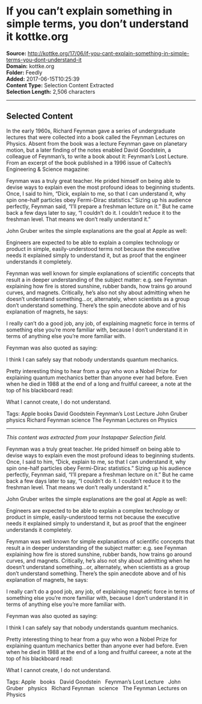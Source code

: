 # If you can’t explain something in simple terms, you don’t understand it kottke.org

**Source:** http://kottke.org/17/06/if-you-cant-explain-something-in-simple-terms-you-dont-understand-it  
**Domain:** kottke.org  
**Folder:** Feedly  
**Added:** 2017-06-15T10:25:39  
**Content Type:** Selection Content Extracted  
**Selection Length:** 2,506 characters  


---

## Selected Content

In the early 1960s, Richard Feynman gave a series of undergraduate lectures that were collected into a book called the Feynman Lectures on Physics. Absent from the book was a lecture Feynman gave on planetary motion, but a later finding of the notes enabled David Goodstein, a colleague of Feynman’s, to write a book about it: Feynman’s Lost Lecture. From an excerpt of the book published in a 1996 issue of Caltech’s Engineering & Science magazine:

Feynman was a truly great teacher. He prided himself on being able to devise ways to explain even the most profound ideas to beginning students. Once, I said to him, “Dick, explain to me, so that I can understand it, why spin one-half particles obey Fermi-Dirac statistics.” Sizing up his audience perfectly, Feynman said, “I’ll prepare a freshman lecture on it.” But he came back a few days later to say, “I couldn’t do it. I couldn’t reduce it to the freshman level. That means we don’t really understand it.”

John Gruber writes the simple explanations are the goal at Apple as well:

Engineers are expected to be able to explain a complex technology or product in simple, easily-understood terms not because the executive needs it explained simply to understand it, but as proof that the engineer understands it completely.

Feynman was well known for simple explanations of scientific concepts that result a in deeper understanding of the subject matter: e.g. see Feynman explaining how fire is stored sunshine, rubber bands, how trains go around curves, and magnets. Critically, he’s also not shy about admitting when he doesn’t understand something…or, alternately, when scientists as a group don’t understand something. There’s the spin anecdote above and of his explanation of magnets, he says:

I really can’t do a good job, any job, of explaining magnetic force in terms of something else you’re more familiar with, because I don’t understand it in terms of anything else you’re more familiar with.

Feynman was also quoted as saying:

I think I can safely say that nobody understands quantum mechanics.

Pretty interesting thing to hear from a guy who won a Nobel Prize for explaining quantum mechanics better than anyone ever had before. Even when he died in 1988 at the end of a long and fruitful careeer, a note at the top of his blackboard read:

What I cannot create, I do not understand.

Tags: Apple books David Goodstein Feynman’s Lost Lecture John Gruber physics Richard Feynman science The Feynman Lectures on Physics

---

*This content was extracted from your Instapaper Selection field.*

Feynman was a truly great teacher. He prided himself on being able to devise ways to explain even the most profound ideas to beginning students. Once, I said to him, “Dick, explain to me, so that I can understand it, why spin one-half particles obey Fermi-Dirac statistics.” Sizing up his audience perfectly, Feynman said, “I’ll prepare a freshman lecture on it.” But he came back a few days later to say, “I couldn’t do it. I couldn’t reduce it to the freshman level. That means we don’t really understand it.”

John Gruber writes the simple explanations are the goal at Apple as well:

Engineers are expected to be able to explain a complex technology or product in simple, easily-understood terms not because the executive needs it explained simply to understand it, but as proof that the engineer understands it completely.

Feynman was well known for simple explanations of scientific concepts that result a in deeper understanding of the subject matter: e.g. see Feynman explaining how fire is stored sunshine, rubber bands, how trains go around curves, and magnets. Critically, he’s also not shy about admitting when he doesn’t understand something…or, alternately, when scientists as a group don’t understand something. There’s the spin anecdote above and of his explanation of magnets, he says:

I really can’t do a good job, any job, of explaining magnetic force in terms of something else you’re more familiar with, because I don’t understand it in terms of anything else you’re more familiar with.

Feynman was also quoted as saying:

I think I can safely say that nobody understands quantum mechanics.

Pretty interesting thing to hear from a guy who won a Nobel Prize for explaining quantum mechanics better than anyone ever had before. Even when he died in 1988 at the end of a long and fruitful careeer, a note at the top of his blackboard read:

What I cannot create, I do not understand.

Tags: Apple   books   David Goodstein   Feynman’s Lost Lecture   John Gruber   physics   Richard Feynman   science   The Feynman Lectures on Physics

